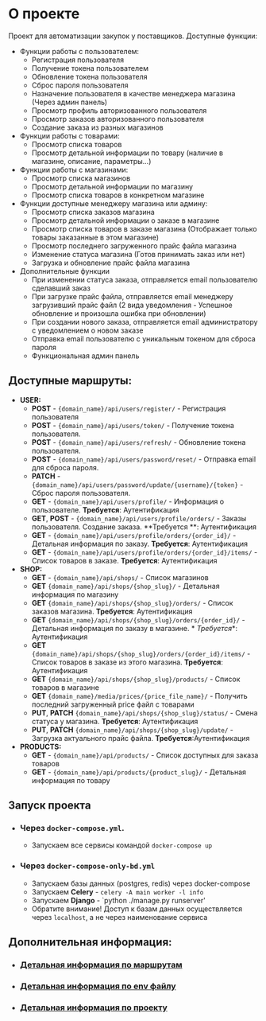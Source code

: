 # О проекте

Проект для автоматизации закупок у поставщиков.
Доступные функции:

- Функции работы с пользователем:
    - Регистрация пользователя
    - Получение токена пользователем
    - Обновление токена пользователя
    - Сброс пароля пользователя
    - Назначение пользователя в качестве менеджера магазина (Через админ панель)
    - Просмотр профиль авторизованного пользователя
    - Просмотр заказов авторизованного пользователя
    - Создание заказа из разных магазинов
- Функции работы с товарами:
    - Просмотр списка товаров
    - Просмотр детальной информации по товару (наличие в магазине, описание, параметры...)
- Функции работы с магазинами:
    - Просмотр списка магазинов
    - Просмотр детальной информации по магазину
    - Просмотр списка товаров в конкретном магазине
- Функции доступные менеджеру магазина или админу:
    - Просмотр списка заказов магазина
    - Просмотр детальной информации о заказе в магазине
    - Просмотр списка товаров в заказе магазина (Отображает только товары заказанные в этом магазине)
    - Просмотр последнего загруженного прайс файла магазина
    - Изменение статуса магазина (Готов принимать заказ или нет)
    - Загрузка и обновление прайс файла магазина
- Дополнительные функции
    - При изменении статуса заказа, отправляется email пользователю сделавший заказ
    - При загрузке прайс файла, отправляется email менеджеру загрузивший прайс файл (2 вида уведомления - Успешное
      обновление и произошла ошибка при обновлении)
    - При создании нового заказа, отправляется email администратору с уведомлением о новом заказе
    - Отправка email пользователю с уникальным токеном для сброса пароля
    - Функциональная админ панель

## Доступные маршруты:

- **USER:**
    - **POST** - `{domain_name}/api/users/register/` - Регистрация пользователя
    - **POST** - `{domain_name}/api/users/token/` - Получение токена пользователя.
    - **POST** - `{domain_name}/api/users/refresh/` - Обновление токена пользователя.
    - **POST** - `{domain_name}/api/users/password/reset/` - Отправка email для сброса пароля.
    - **PATCH** - `{domain_name}/api/users/password/update/{username}/{token}` - Сброс пароля пользователя.
    - **GET** - `{domain_name}/api/users/profile/` - Информация о пользователе. **Требуется**: Аутентификация
    - **GET**, **POST** - `{domain_name}/api/users/profile/orders/` - Заказы пользователя. Создание заказа. **Требуется
      **:
      Аутентификация
    - **GET** - `{domain_name}/api/users/profile/orders/{order_id}/` - Детальная информация по заказу. **Требуется**:
      Аутентификация
    - **GET** - `{domain_name}/api/users/profile/orders/{order_id}/items/` - Список товаров в заказе. **Требуется**:
      Аутентификация
- **SHOP:**
    - **GET** - `{domain_name}/api/shops/` - Список магазинов
    - **GET** `{domain_name}/api/shops/{shop_slug}/` - Детальная информация по магазину
    - **GET** `{domain_name}/api/shops/{shop_slug}/orders/` - Список заказов магазина. **Требуется**: Аутентификация
    - **GET** `{domain_name}/api/shops/{shop_slug}/orders/{order_id}/` - Детальная информация по заказу в магазине. *
      *Требуется**: Аутентификация
    - **GET** `{domain_name}/api/shops/{shop_slug}/orders/{order_id}/items/` - Список товаров в заказе из этого
      магазина. **Требуется**: Аутентификация
    - **GET** `{domain_name}/api/shops/{shop_slug}/products/` - Список товаров в магазине
    - **GET** `{domain_name}/media/prices/{price_file_name}/` - Получить последний загруженный price файл с товарами
    - **PUT**, **PATCH** `{domain_name}/api/shops/{shop_slug}/status/` - Смена статуса у магазина. **Требуется**:
      Аутентификация
    - **PUT**, **PATCH** `{domain_name}/api/shops/{shop_slug}/update/` - Загрузка актуального прайс файла.
      **Требуется**:Аутентификация
- **PRODUCTS:**
    - **GET** - `{domain_name}/api/products/` - Список доступных для заказа товаров
    - **GET** - `{domain_name}/api/products/{product_slug}/` - Детальная информация по товару

## Запуск проекта

- ### Через `docker-compose.yml`.
    - Запускаем все сервисы командой `docker-compose up`
- ### Через `docker-compose-only-bd.yml`
    - Запускаем базы данных (postgres, redis) через docker-compose
    - Запускаем **Celery** - `celery -A main worker -l info`
    - Запускаем **Django** - `python ./manage.py runserver'
    - Обратите внимание! Доступ к базам данных осуществляется через `localhost`, а не через наименование сервиса

## Дополнительная информация:

- ### [Детальная информация по маршрутам](docs/routes_advanced.md)
- ### [Детальная информация по env файлу](docs/env_file_doc.md)
- ### [Детальная информация по проекту](docs/project_doc.md)







